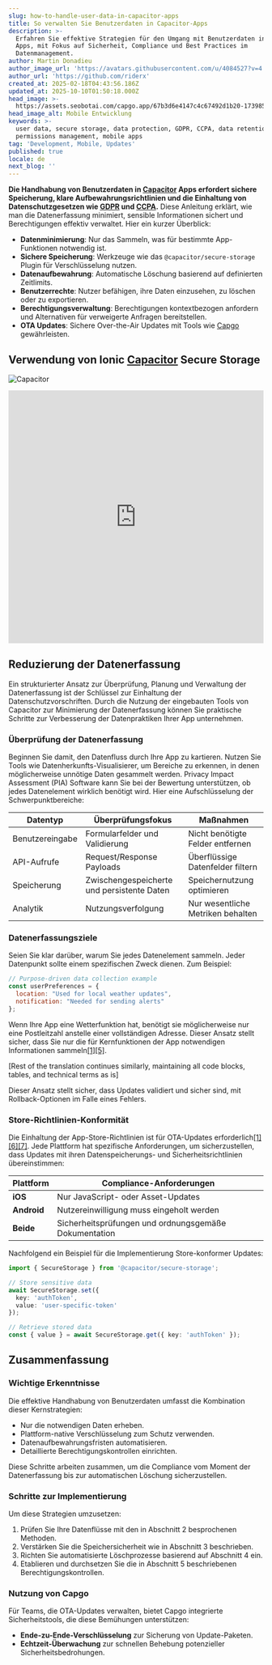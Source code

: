 ```yaml
---
slug: how-to-handle-user-data-in-capacitor-apps
title: So verwalten Sie Benutzerdaten in Capacitor-Apps
description: >-
  Erfahren Sie effektive Strategien für den Umgang mit Benutzerdaten in mobilen
  Apps, mit Fokus auf Sicherheit, Compliance und Best Practices im
  Datenmanagement.
author: Martin Donadieu
author_image_url: 'https://avatars.githubusercontent.com/u/4084527?v=4'
author_url: 'https://github.com/riderx'
created_at: 2025-02-18T04:43:56.186Z
updated_at: 2025-10-10T01:50:18.000Z
head_image: >-
  https://assets.seobotai.com/capgo.app/67b3d6e4147c4c67492d1b20-1739853969789.jpg
head_image_alt: Mobile Entwicklung
keywords: >-
  user data, secure storage, data protection, GDPR, CCPA, data retention,
  permissions management, mobile apps
tag: 'Development, Mobile, Updates'
published: true
locale: de
next_blog: ''
---
```

**Die Handhabung von Benutzerdaten in [Capacitor](https://capacitorjs.com/) Apps erfordert sichere Speicherung, klare Aufbewahrungsrichtlinien und die Einhaltung von Datenschutzgesetzen wie [GDPR](https://en.wikipedia.org/wiki/General_Data_Protection_Regulation) und [CCPA](https://en.wikipedia.org/wiki/California_Consumer_Privacy_Act).** Diese Anleitung erklärt, wie man die Datenerfassung minimiert, sensible Informationen sichert und Berechtigungen effektiv verwaltet. Hier ein kurzer Überblick:

-   **Datenminimierung**: Nur das Sammeln, was für bestimmte App-Funktionen notwendig ist.
-   **Sichere Speicherung**: Werkzeuge wie das `@capacitor/secure-storage` Plugin für Verschlüsselung nutzen.
-   **Datenaufbewahrung**: Automatische Löschung basierend auf definierten Zeitlimits.
-   **Benutzerrechte**: Nutzer befähigen, ihre Daten einzusehen, zu löschen oder zu exportieren.
-   **Berechtigungsverwaltung**: Berechtigungen kontextbezogen anfordern und Alternativen für verweigerte Anfragen bereitstellen.
-   **OTA Updates**: Sichere Over-the-Air Updates mit Tools wie [Capgo](https://capgo.app/) gewährleisten.

## Verwendung von Ionic [Capacitor](https://capacitorjs.com/) Secure Storage

![Capacitor](https://mars-images.imgix.net/seobot/screenshots/capacitorjs.com-4c1a6a7e452082d30f5bff9840b00b7d-2025-02-18.jpg?auto=compress)

<iframe src="https://www.youtube.com/embed/VsZECyPIOYY" aria-label="YouTube video player" frameborder="0" allow="accelerometer; autoplay; clipboard-write; encrypted-media; gyroscope; picture-in-picture; web-share" referrerpolicy="strict-origin-when-cross-origin" style="width: 100%; height: 500px;" allowfullscreen></iframe>

## Reduzierung der Datenerfassung

Ein strukturierter Ansatz zur Überprüfung, Planung und Verwaltung der Datenerfassung ist der Schlüssel zur Einhaltung der Datenschutzvorschriften. Durch die Nutzung der eingebauten Tools von Capacitor zur Minimierung der Datenerfassung können Sie praktische Schritte zur Verbesserung der Datenpraktiken Ihrer App unternehmen.

### Überprüfung der Datenerfassung

Beginnen Sie damit, den Datenfluss durch Ihre App zu kartieren. Nutzen Sie Tools wie Datenherkunfts-Visualisierer, um Bereiche zu erkennen, in denen möglicherweise unnötige Daten gesammelt werden. Privacy Impact Assessment (PIA) Software kann Sie bei der Bewertung unterstützen, ob jedes Datenelement wirklich benötigt wird. Hier eine Aufschlüsselung der Schwerpunktbereiche:

| Datentyp | Überprüfungsfokus | Maßnahmen |
| --- | --- | --- |
| Benutzereingabe | Formularfelder und Validierung | Nicht benötigte Felder entfernen |
| API-Aufrufe | Request/Response Payloads | Überflüssige Datenfelder filtern |
| Speicherung | Zwischengespeicherte und persistente Daten | Speichernutzung optimieren |
| Analytik | Nutzungsverfolgung | Nur wesentliche Metriken behalten |

### Datenerfassungsziele

Seien Sie klar darüber, warum Sie jedes Datenelement sammeln. Jeder Datenpunkt sollte einem spezifischen Zweck dienen. Zum Beispiel:

```javascript
// Purpose-driven data collection example
const userPreferences = {
  location: "Used for local weather updates",
  notification: "Needed for sending alerts"
};
```

Wenn Ihre App eine Wetterfunktion hat, benötigt sie möglicherweise nur eine Postleitzahl anstelle einer vollständigen Adresse. Dieser Ansatz stellt sicher, dass Sie nur die für Kernfunktionen der App notwendigen Informationen sammeln[\[1\]](https://capacitorjs.com/docs/guides/storage)[\[5\]](https://usercentrics.com/knowledge-hub/data-minimization/).

[Rest of the translation continues similarly, maintaining all code blocks, tables, and technical terms as is]

Dieser Ansatz stellt sicher, dass Updates validiert und sicher sind, mit Rollback-Optionen im Falle eines Fehlers.

### Store-Richtlinien-Konformität

Die Einhaltung der App-Store-Richtlinien ist für OTA-Updates erforderlich[\[1\]](https://capacitorjs.com/docs/guides/storage)[\[6\]](https://opentextbc.ca/writingforsuccess/chapter/chapter-7-sources-choosing-the-right-ones/)[\[7\]](https://ionic.io/blog/capacitor-everything-youve-ever-wanted-to-know). Jede Plattform hat spezifische Anforderungen, um sicherzustellen, dass Updates mit ihren Datenspeicherungs- und Sicherheitsrichtlinien übereinstimmen:

| Plattform | Compliance-Anforderungen |
| --- | --- |
| **iOS** | Nur JavaScript- oder Asset-Updates |
| **Android** | Nutzereinwilligung muss eingeholt werden |
| **Beide** | Sicherheitsprüfungen und ordnungsgemäße Dokumentation |

Nachfolgend ein Beispiel für die Implementierung Store-konformer Updates:

```typescript
import { SecureStorage } from '@capacitor/secure-storage';

// Store sensitive data
await SecureStorage.set({
  key: 'authToken',
  value: 'user-specific-token'
});

// Retrieve stored data
const { value } = await SecureStorage.get({ key: 'authToken' });
```

## Zusammenfassung

### Wichtige Erkenntnisse

Die effektive Handhabung von Benutzerdaten umfasst die Kombination dieser Kernstrategien:

-   Nur die notwendigen Daten erheben.
-   Plattform-native Verschlüsselung zum Schutz verwenden.
-   Datenaufbewahrungsfristen automatisieren.
-   Detaillierte Berechtigungskontrollen einrichten.

Diese Schritte arbeiten zusammen, um die Compliance vom Moment der Datenerfassung bis zur automatischen Löschung sicherzustellen.

### Schritte zur Implementierung

Um diese Strategien umzusetzen:

1. Prüfen Sie Ihre Datenflüsse mit den in Abschnitt 2 besprochenen Methoden.
2. Verstärken Sie die Speichersicherheit wie in Abschnitt 3 beschrieben.
3. Richten Sie automatisierte Löschprozesse basierend auf Abschnitt 4 ein.
4. Etablieren und durchsetzen Sie die in Abschnitt 5 beschriebenen Berechtigungskontrollen.

### Nutzung von Capgo

Für Teams, die OTA-Updates verwalten, bietet Capgo integrierte Sicherheitstools, die diese Bemühungen unterstützen:

-   **Ende-zu-Ende-Verschlüsselung** zur Sicherung von Update-Paketen.
-   **Echtzeit-Überwachung** zur schnellen Behebung potenzieller Sicherheitsbedrohungen.
